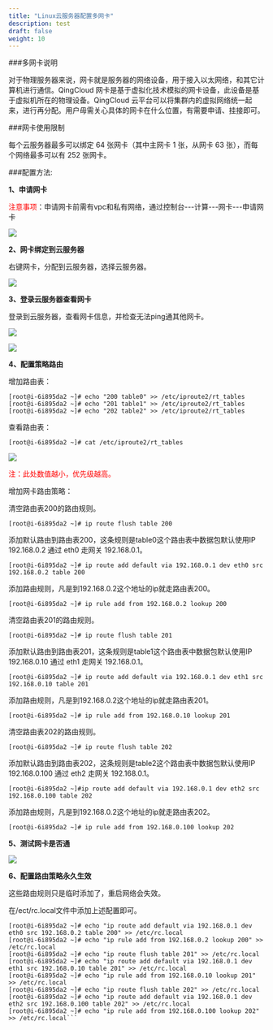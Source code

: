 ```yaml
---
title: "Linux云服务器配置多网卡"
description: test
draft: false
weight: 10
---
```




###多网卡说明

对于物理服务器来说，网卡就是服务器的网络设备，用于接入以太网络，和其它计算机进行通信。QingCloud 网卡是基于虚拟化技术模拟的网卡设备，此设备是基于虚拟机所在的物理设备。QingCloud 云平台可以将集群内的虚拟网络统一起来，进行再分配。用户毋需关心具体的网卡在什么位置，有需要申请、挂接即可。

###网卡使用限制

每个云服务器最多可以绑定 64 张网卡（其中主网卡 1 张，从网卡 63 张），而每个网络最多可以有 252 张网卡。

###配置方法:

**1、申请网卡**

<span style="color:red">注意事项</span>：申请网卡前需有vpc和私有网络，通过控制台---计算---网卡---申请网卡

![](../ipwhiz/ipwhiz1.png)

**2、网卡绑定到云服务器**

右键网卡，分配到云服务器，选择云服务器。

![](../ipwhiz/ipwhiz2.png)

**3、登录云服务器查看网卡**

登录到云服务器，查看网卡信息，并检查无法ping通其他网卡。

![](../ipwhiz/ipwhiz3.png)

![](../ipwhiz/ipwhiz4.png)

**4、配置策略路由**

增加路由表：

```
[root@i-6i895da2 ~]# echo "200 table0" >> /etc/iproute2/rt_tables
[root@i-6i895da2 ~]# echo "201 table1" >> /etc/iproute2/rt_tables
[root@i-6i895da2 ~]# echo "202 table2" >> /etc/iproute2/rt_tables
```

查看路由表：

```
[root@i-6i895da2 ~]# cat /etc/iproute2/rt_tables
```

![](../ipwhiz/ipwhiz5.png)

<span style="color:red">注：此处数值越小，优先级越高。</span>

增加网卡路由策略：

清空路由表200的路由规则。

```[root@i-6i895da2 ~]# ip route flush table 200```

 

添加默认路由到路由表200，这条规则是table0这个路由表中数据包默认使用IP 192.168.0.2 通过 eth0 走网关 192.168.0.1。

```[root@i-6i895da2 ~]# ip route add default via 192.168.0.1 dev eth0 src 192.168.0.2 table 200```

 

添加路由规则，凡是到192.168.0.2这个地址的ip就走路由表200。

```[root@i-6i895da2 ~]# ip rule add from 192.168.0.2 lookup 200```

 

清空路由表201的路由规则。

```[root@i-6i895da2 ~]# ip route flush table 201```

 

添加默认路由到路由表201，这条规则是table1这个路由表中数据包默认使用IP 192.168.0.10 通过 eth1 走网关 192.168.0.1。

```[root@i-6i895da2 ~]# ip route add default via 192.168.0.1 dev eth1 src 192.168.0.10 table 201```

 

添加路由规则，凡是到192.168.0.2这个地址的ip就走路由表201。

```[root@i-6i895da2 ~]# ip rule add from 192.168.0.10 lookup 201```

 

清空路由表202的路由规则。

```[root@i-6i895da2 ~]# ip route flush table 202```

 

添加默认路由到路由表202，这条规则是table2这个路由表中数据包默认使用IP 192.168.0.100 通过 eth2 走网关 192.168.0.1。

```[root@i-6i895da2 ~]#ip route add default via 192.168.0.1 dev eth2 src 192.168.0.100 table 202```

 

添加路由规则，凡是到192.168.0.2这个地址的ip就走路由表202。

```[root@i-6i895da2 ~]# ip rule add from 192.168.0.100 lookup 202```

**5、测试网卡是否通**

![](../ipwhiz/ipwhiz6.png)

**6、配置路由策略永久生效**

这些路由规则只是临时添加了，重启网络会失效。

在/ect/rc.local文件中添加上述配置即可。

```
[root@i-6i895da2 ~]# echo "ip route add default via 192.168.0.1 dev eth0 src 192.168.0.2 table 200" >> /etc/rc.local
[root@i-6i895da2 ~]# echo "ip rule add from 192.168.0.2 lookup 200" >> /etc/rc.local
[root@i-6i895da2 ~]# echo "ip route flush table 201" >> /etc/rc.local
[root@i-6i895da2 ~]# echo "ip route add default via 192.168.0.1 dev eth1 src 192.168.0.10 table 201" >> /etc/rc.local
[root@i-6i895da2 ~]# echo "ip rule add from 192.168.0.10 lookup 201" >> /etc/rc.local
[root@i-6i895da2 ~]# echo "ip route flush table 202" >> /etc/rc.local
[root@i-6i895da2 ~]# echo "ip route add default via 192.168.0.1 dev eth2 src 192.168.0.100 table 202" >> /etc/rc.local
[root@i-6i895da2 ~]# echo "ip rule add from 192.168.0.100 lookup 202" >> /etc/rc.local```
```